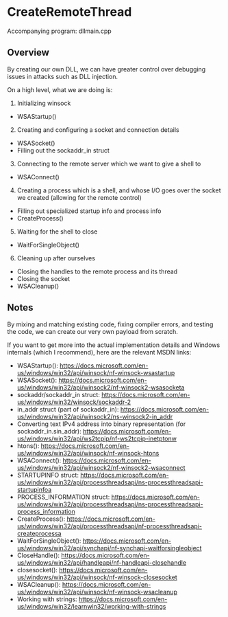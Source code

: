 # CreateRemoteThread

Accompanying program: dllmain.cpp

## Overview

By creating our own DLL, we can have greater control over debugging issues in attacks such as DLL injection.

On a high level, what we are doing is:
1. Initializing winsock
  - WSAStartup()
2. Creating and configuring a socket and connection details
  - WSASocket()
  - Filling out the sockaddr_in struct
3. Connecting to the remote server which we want to give a shell to
  - WSAConnect()
4. Creating a process which is a shell, and whose I/O goes over the socket we created (allowing for the remote control)
  - Filling out specialized startup info and process info
  - CreateProcess()
5. Waiting for the shell to close
  - WaitForSingleObject()
6. Cleaning up after ourselves
  - Closing the handles to the remote process and its thread
  - Closing the socket
  - WSACleanup()

## Notes
By mixing and matching existing code, fixing compiler errors, and testing the code, we can create our very own payload from scratch.

If you want to get more into the actual implementation details and Windows internals (which I recommend), here are the relevant MSDN links:
- WSAStartup(): https://docs.microsoft.com/en-us/windows/win32/api/winsock/nf-winsock-wsastartup
- WSASocket(): https://docs.microsoft.com/en-us/windows/win32/api/winsock2/nf-winsock2-wsasocketa
- sockaddr/sockaddr_in struct: https://docs.microsoft.com/en-us/windows/win32/winsock/sockaddr-2
- in_addr struct (part of sockaddr_in): https://docs.microsoft.com/en-us/windows/win32/api/winsock2/ns-winsock2-in_addr
- Converting text IPv4 address into binary representation (for sockaddr_in.sin_addr): https://docs.microsoft.com/en-us/windows/win32/api/ws2tcpip/nf-ws2tcpip-inetptonw
- htons(): https://docs.microsoft.com/en-us/windows/win32/api/winsock/nf-winsock-htons
- WSAConnect(): https://docs.microsoft.com/en-us/windows/win32/api/winsock2/nf-winsock2-wsaconnect
- STARTUPINFO struct: https://docs.microsoft.com/en-us/windows/win32/api/processthreadsapi/ns-processthreadsapi-startupinfoa
- PROCESS_INFORMATION struct: https://docs.microsoft.com/en-us/windows/win32/api/processthreadsapi/ns-processthreadsapi-process_information
- CreateProcess(): https://docs.microsoft.com/en-us/windows/win32/api/processthreadsapi/nf-processthreadsapi-createprocessa
- WaitForSingleObject(): https://docs.microsoft.com/en-us/windows/win32/api/synchapi/nf-synchapi-waitforsingleobject
- CloseHandle(): https://docs.microsoft.com/en-us/windows/win32/api/handleapi/nf-handleapi-closehandle
- closesocket(): https://docs.microsoft.com/en-us/windows/win32/api/winsock/nf-winsock-closesocket
- WSACleanup(): https://docs.microsoft.com/en-us/windows/win32/api/winsock/nf-winsock-wsacleanup
- Working with strings: https://docs.microsoft.com/en-us/windows/win32/learnwin32/working-with-strings